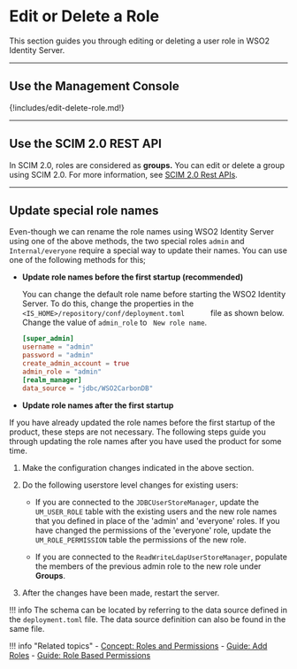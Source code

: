 # Edit or Delete a Role

This section guides you through editing or deleting a user role in WSO2 Identity Server.

----

## Use the Management Console

{!includes/edit-delete-role.md!}

---

## Use the SCIM 2.0 REST API

In SCIM 2.0, roles are considered as **groups.** You can edit or delete a
group using SCIM 2.0. For more information, see [SCIM 2.0 Rest APIs]({{base_path}}/apis/scim2-rest-apis).

----

## Update special role names
Even-though we can rename the role names using WSO2 Identity Server using one of the above methods, the two special roles
`admin` and `Internal/everyone` require a special way to update their names. You can use one of the following methods for this;

-   **Update role names before the first startup (recommended)**

    You can change the default role name before starting the WSO2 Identity
    Server. To do this, change the properties in the `         <IS_HOME>/repository/conf/deployment.toml       ` file as shown below.
    Change the value of `admin_role` to ` New role name`. 

    ```toml
    [super_admin]
    username = "admin"
    password = "admin"
    create_admin_account = true
    admin_role = "admin"
    [realm_manager]
    data_source = "jdbc/WSO2CarbonDB"
    ```

-   **Update role names after the first startup** 

If you have already updated the role names before the first startup of
the product, these steps are not necessary. The following steps guide
you through updating the role names after you have used the product for
some time.

1.  Make the configuration changes indicated in the above section.
2.  Do the following userstore level changes for existing users:  
    -   If you are connected to the `JDBCUserStoreManager`, update the `UM_USER_ROLE` table with the existing
        users and the new role names that you defined in place of the 'admin' and 'everyone' roles. If you have changed the permissions of the 'everyone' role, update the `UM_ROLE_PERMISSION` table the permissions of the new role.

    -   If you are connected to the `ReadWriteLdapUserStoreManager`, populate the members of the previous admin role to the new role under **Groups**.

3.  After the changes have been made, restart the server.

!!! info 
    The schema can be located by referring to the data source
    defined in the `deployment.toml` file. The data source definition
    can also be found in the same file. 


!!! info "Related topics"
    - [Concept: Roles and Permissions]({{base_path}}/references/concepts/user-management/roles-and-permissions)
    - [Guide: Add Roles]({{base_path}}/guides/identity-lifecycles/add-user-roles)
    - [Guide: Role Based Permissions]({{base_path}}/guides/identity-lifecycles/role-based-permissions/)

